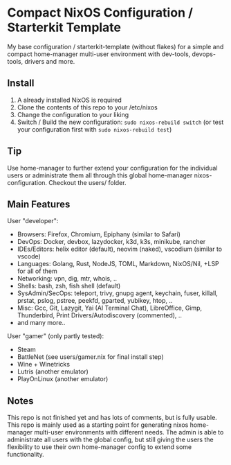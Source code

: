 # Compact NixOS Configuration / Starterkit Template

My base configuration / starterkit-template (without flakes) for a simple and compact home-manager multi-user environment with dev-tools, devops-tools, drivers and more.

## Install
1. A already installed NixOS is required
2. Clone the contents of this repo to your /etc/nixos
3. Change the configuration to your liking
4. Switch / Build the new configuration: `sudo nixos-rebuild switch` (or test your configuration first with `sudo nixos-rebuild test`)

## Tip
Use home-manager to further extend your configuration for the individual users or administrate them all through this global home-manager nixos-configuration. Checkout the users/ folder.

## Main Features
User "developer":
- Browsers: Firefox, Chromium, Epiphany (similar to Safari)
- DevOps: Docker, devbox, lazydocker, k3d, k3s, minikube, rancher
- IDEs/Editors: helix editor (default), neovim (naked), vscodium (similar to vscode)
- Languages: Golang, Rust, NodeJS, TOML, Markdown, NixOS/Nil, +LSP for all of them
- Networking: vpn, dig, mtr, whois, ..
- Shells: bash, zsh, fish shell (default)
- SysAdmin/SecOps: teleport, trivy, gnupg agent, keychain, fuser, killall, prstat, pslog, pstree, peekfd, gparted, yubikey, htop, ..
- Misc: Gcc, Git, Lazygit, Yai (AI Terminal Chat), LibreOffice, Gimp, Thunderbird, Print Drivers/Autodiscovery (commented), ..
- and many more..

User "gamer" (only partly tested): 
- Steam
- BattleNet (see users/gamer.nix for final install step)
- Wine + Winetricks
- Lutris (another emulator)
- PlayOnLinux (another emulator)

## Notes
This repo is not finished yet and has lots of comments, but is fully usable. 
This repo is mainly used as a starting point for generating nixos home-manager multi-user environments with different needs. The admin is able to administrate all users with the global config, but still giving the users the flexibility to use their own home-manager config to extend some functionality. 

